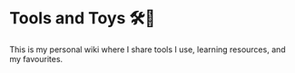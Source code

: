 # Tools and Toys 🛠🚂

This is my personal wiki where I share tools I use, learning resources, and my favourites.
